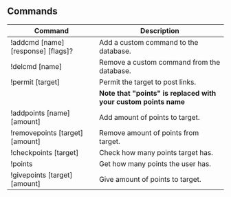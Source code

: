 ## Commands

| Command | Description |
| --- | --- |
| !addcmd [name] [response] [flags]? | Add a custom command to the database. |
| !delcmd [name] | Remove a custom command from the database. |
| !permit [target] | Permit the target to post links. |
|| **Note that "points" is replaced with your custom points name** |
| !addpoints [name] [amount] | Add amount of points to target. |
| !removepoints [target] [amount] | Remove amount of points from target. |
| !checkpoints [target] | Check how many points target has. |
| !points | Get how many points the user has. |
| !givepoints [target] [amount] | Give amount of points to target. |